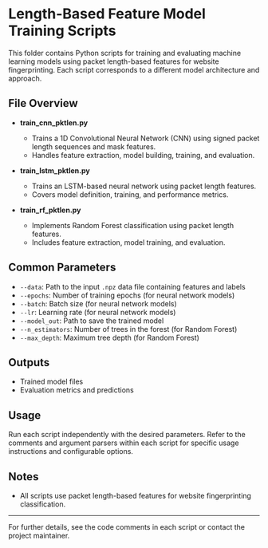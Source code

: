 # Length-Based Feature Model Training Scripts

This folder contains Python scripts for training and evaluating machine learning models using packet length-based features for website fingerprinting. Each script corresponds to a different model architecture and approach.

## File Overview

- **train_cnn_pktlen.py**
  - Trains a 1D Convolutional Neural Network (CNN) using signed packet length sequences and mask features.
  - Handles feature extraction, model building, training, and evaluation.

- **train_lstm_pktlen.py**
  - Trains an LSTM-based neural network using packet length features.
  - Covers model definition, training, and performance metrics.

- **train_rf_pktlen.py**
  - Implements Random Forest classification using packet length features.
  - Includes feature extraction, model training, and evaluation.

## Common Parameters

- `--data`: Path to the input `.npz` data file containing features and labels
- `--epochs`: Number of training epochs (for neural network models)
- `--batch`: Batch size (for neural network models)
- `--lr`: Learning rate (for neural network models)
- `--model_out`: Path to save the trained model
- `--n_estimators`: Number of trees in the forest (for Random Forest)
- `--max_depth`: Maximum tree depth (for Random Forest)

## Outputs

- Trained model files
- Evaluation metrics and predictions

## Usage

Run each script independently with the desired parameters. Refer to the comments and argument parsers within each script for specific usage instructions and configurable options.

## Notes

- All scripts use packet length-based features for website fingerprinting classification.

---
For further details, see the code comments in each script or contact the project maintainer.

